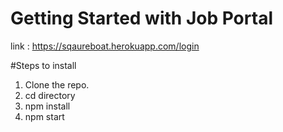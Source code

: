 # Getting Started with Job Portal

link : https://sqaureboat.herokuapp.com/login<br/>

#Steps to install<br/>

  1. Clone the repo.<br/>
  2. cd directory<br/>
  3. npm install<br/>
  4. npm start  <br/>
  
  


